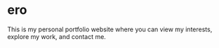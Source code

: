 # ero
This is my personal portfolio website where you can view my interests, explore my work, and contact me. 
